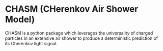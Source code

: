 # CHASM (CHerenkov Air Shower Model)

CHASM is a python package which leverages the universality of charged particles in an extensive air shower to produce a deterministic prediction of its Cherenkov light signal. 
